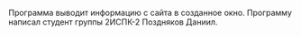 Программа выводит информацию с сайта в созданное окно.
Программу написал студент группы 2ИСПК-2 Поздняков Даниил.
